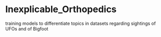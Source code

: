# Inexplicable_Orthopedics
training models to differentiate topics in datasets regarding sightings of UFOs and of Bigfoot
